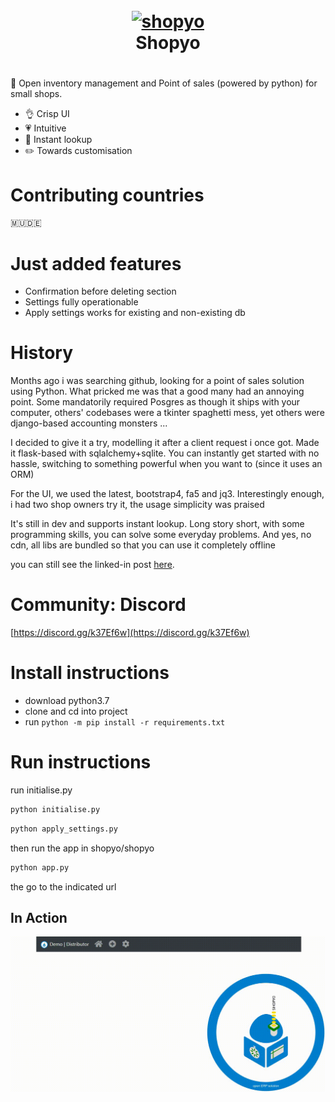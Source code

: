 <h1 align="center">
  <br>
  <a href="https://github.com/Abdur-rahmaanJ"><img src="https://github.com/Abdur-rahmaanJ/shopyo/blob/master/shopyo.png" alt="shopyo"></a>
  <br>
  Shopyo
  <br>
</h1>

#
:gift: Open inventory management  and Point of sales (powered by python) for small shops. 

- :ok_hand: Crisp UI
- :heartpulse: Intuitive
- :sparkler: Instant lookup
- :pencil2: Towards customisation

# Contributing countries

🇲🇺🇩🇪

# Just added features

- Confirmation before deleting section
- Settings fully operationable
- Apply settings works for existing and non-existing db

# History

Months ago i was searching github, looking for a point of sales solution using Python. What pricked me was that a good many had an annoying point. Some mandatorily required Posgres as though it ships with your computer, others' codebases were a tkinter spaghetti mess, yet others were django-based accounting monsters ...

I decided to give it a try, modelling it after a client request i once got. Made it flask-based with sqlalchemy+sqlite. You can instantly get started with no hassle, switching to something powerful when you want to (since it uses an ORM)

For the UI, we used the latest, bootstrap4, fa5 and jq3. Interestingly enough, i had two shop owners try it, the usage simplicity was praised

It's still in dev and supports instant lookup. Long story short, with some programming skills, you can solve some everyday problems. And yes, no cdn, all libs are bundled so that you can use it completely offline

you can still see the linked-in post [here](https://www.linkedin.com/feed/update/urn:li:activity:6551367967978979328).

# Community: Discord
[https://discord.gg/k37Ef6w](https://discord.gg/k37Ef6w)

# Install instructions

- download python3.7
- clone and cd into project
- run ```python -m pip install -r requirements.txt```

# Run instructions
run initialise.py

```python
python initialise.py
```

```python
python apply_settings.py
```

then run the app in shopyo/shopyo

```python
python app.py
```

the go to the indicated url

## In Action
![](shopyo_min.gif)



